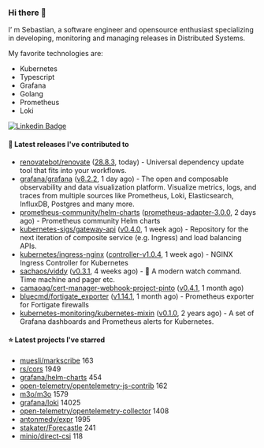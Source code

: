 ### Hi there 👋

I’ m Sebastian, a software engineer and opensource enthusiast specializing in developing, monitoring and managing releases in Distributed Systems.

My favorite technologies are:
 - Kubernetes
 - Typescript
 - Grafana
 - Golang
 - Prometheus
 - Loki

[![Linkedin Badge](https://img.shields.io/badge/-LinkedIn-blue?style=flat&logo=Linkedin&logoColor=white&link=https://www.linkedin.com/in/sebastian-poxhofer/)](https://www.linkedin.com/in/sebastian-poxhofer/)



#### 🚀 Latest releases I've contributed to

- [renovatebot/renovate](https://github.com/renovatebot/renovate) ([28.8.3](https://github.com/renovatebot/renovate/releases/tag/28.8.3), today) - Universal dependency update tool that fits into your workflows.
- [grafana/grafana](https://github.com/grafana/grafana) ([v8.2.2](https://github.com/grafana/grafana/releases/tag/v8.2.2), 1 day ago) - The open and composable observability and data visualization platform. Visualize metrics, logs, and traces from multiple sources like Prometheus, Loki, Elasticsearch, InfluxDB, Postgres and many more. 
- [prometheus-community/helm-charts](https://github.com/prometheus-community/helm-charts) ([prometheus-adapter-3.0.0](https://github.com/prometheus-community/helm-charts/releases/tag/prometheus-adapter-3.0.0), 2 days ago) - Prometheus community Helm charts
- [kubernetes-sigs/gateway-api](https://github.com/kubernetes-sigs/gateway-api) ([v0.4.0](https://github.com/kubernetes-sigs/gateway-api/releases/tag/v0.4.0), 1 week ago) - Repository for the next iteration of composite service (e.g. Ingress) and load balancing APIs.
- [kubernetes/ingress-nginx](https://github.com/kubernetes/ingress-nginx) ([controller-v1.0.4](https://github.com/kubernetes/ingress-nginx/releases/tag/controller-v1.0.4), 1 week ago) - NGINX Ingress Controller for Kubernetes
- [sachaos/viddy](https://github.com/sachaos/viddy) ([v0.3.1](https://github.com/sachaos/viddy/releases/tag/v0.3.1), 4 weeks ago) - 👀 A modern watch command. Time machine and pager etc.
- [camaoag/cert-manager-webhook-project-pinto](https://github.com/camaoag/cert-manager-webhook-project-pinto) ([v0.4.1](https://github.com/camaoag/cert-manager-webhook-project-pinto/releases/tag/v0.4.1), 1 month ago)
- [bluecmd/fortigate_exporter](https://github.com/bluecmd/fortigate_exporter) ([v1.14.1](https://github.com/bluecmd/fortigate_exporter/releases/tag/v1.14.1), 1 month ago) - Prometheus exporter for Fortigate firewalls
- [kubernetes-monitoring/kubernetes-mixin](https://github.com/kubernetes-monitoring/kubernetes-mixin) ([v0.1.0](https://github.com/kubernetes-monitoring/kubernetes-mixin/releases/tag/v0.1.0), 2 years ago) -  A set of Grafana dashboards and Prometheus alerts for Kubernetes.

#### ⭐ Latest projects I've starred

- [muesli/markscribe](https://github.com/muesli/markscribe}) 163
- [rs/cors](https://github.com/rs/cors}) 1949
- [grafana/helm-charts](https://github.com/grafana/helm-charts}) 454
- [open-telemetry/opentelemetry-js-contrib](https://github.com/open-telemetry/opentelemetry-js-contrib}) 162
- [m3o/m3o](https://github.com/m3o/m3o}) 1579
- [grafana/loki](https://github.com/grafana/loki}) 14025
- [open-telemetry/opentelemetry-collector](https://github.com/open-telemetry/opentelemetry-collector}) 1408
- [antonmedv/expr](https://github.com/antonmedv/expr}) 1995
- [stakater/Forecastle](https://github.com/stakater/Forecastle}) 241
- [minio/direct-csi](https://github.com/minio/direct-csi}) 118
